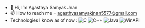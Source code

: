 - 👋 Hi, I’m Agasthya Samyak Jnan
- 📫 How to reach me = agasthyasamyakjnan5577@gmail.com
- Technologies I know as of now :
![C](https://img.shields.io/badge/C-00599C?style=flat&logo=c&logoColor=white)
![C++](https://img.shields.io/badge/C++-00599C?style=flat&logo=c%2B%2B&logoColor=white)
![Java](https://img.shields.io/badge/Java-007396?style=flat&logo=java&logoColor=white)
![WinAPI](https://img.shields.io/badge/WinAPI-0078D6?style=flat&logo=windows&logoColor=white)




<!---
Agasthya-Samyak-Jnan/Agasthya-Samyak-Jnan is a ✨ special ✨ repository because its `README.md` (this file) appears on your GitHub profile.
You can click the Preview link to take a look at your changes.
--->
